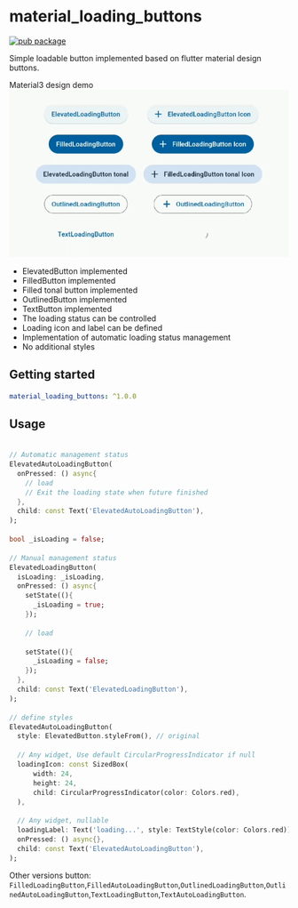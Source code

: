 # material_loading_buttons

[![pub package](https://img.shields.io/pub/v/material_loading_buttons.svg)](https://pub.dev/packages/material_loading_buttons)

Simple loadable button implemented based on flutter material design buttons.

Material3 design demo
![Material3 example](example/screenshot/example.gif)

* ElevatedButton implemented
* FilledButton implemented
* Filled tonal button implemented
* OutlinedButton implemented
* TextButton implemented
* The loading status can be controlled
* Loading icon and label can be defined
* Implementation of automatic loading status management
* No additional styles

## Getting started

```yaml
material_loading_buttons: ^1.0.0
```

## Usage

```dart

// Automatic management status
ElevatedAutoLoadingButton(
  onPressed: () async{
    // load
    // Exit the loading state when future finished
  },
  child: const Text('ElevatedAutoLoadingButton'),
);

bool _isLoading = false;

// Manual management status
ElevatedLoadingButton(
  isLoading: _isLoading,
  onPressed: () async{
    setState((){
      _isLoading = true;
    });
    
    // load

    setState((){
      _isLoading = false;
    });
  },
  child: const Text('ElevatedLoadingButton'),
);

// define styles
ElevatedAutoLoadingButton(
  style: ElevatedButton.styleFrom(), // original

  // Any widget, Use default CircularProgressIndicator if null
  loadingIcon: const SizedBox(
      width: 24,
      height: 24,
      child: CircularProgressIndicator(color: Colors.red),
  ),

  // Any widget, nullable
  loadingLabel: Text('loading...', style: TextStyle(color: Colors.red)),
  onPressed: () async{},
  child: const Text('ElevatedAutoLoadingButton'),
);

```

Other versions button: `FilledLoadingButton`,`FilledAutoLoadingButton`,`OutlinedLoadingButton`,`OutlinedAutoLoadingButton`,`TextLoadingButton`,`TextAutoLoadingButton`.
